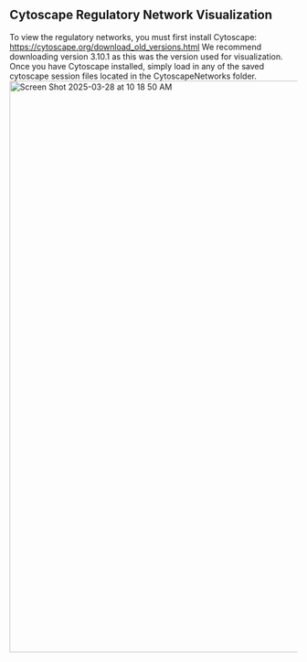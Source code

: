 ## Cytoscape Regulatory Network Visualization
To view the regulatory networks, you must first install Cytoscape: https://cytoscape.org/download_old_versions.html
We recommend downloading version 3.10.1 as this was the version used for visualization. Once you have Cytoscape installed, simply load in any of the saved cytoscape session files located in the CytoscapeNetworks folder.
<img width="1000" alt="Screen Shot 2025-03-28 at 10 18 50 AM" src="https://github.com/user-attachments/assets/55cc8d8d-bbf8-4904-b905-831dcfceec3c" />
